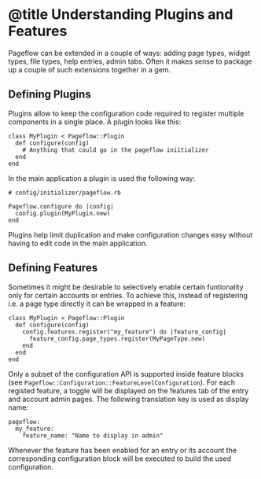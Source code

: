 # @title Understanding Plugins and Features

Pageflow can be extended in a couple of ways: adding page types,
widget types, file types, help entries, admin tabs. Often it makes
sense to package up a couple of such extensions together in a gem.

## Defining Plugins

Plugins allow to keep the configuration code required to register
multiple components in a single place. A plugin looks like this:

    class MyPlugin < Pageflow::Plugin
      def configure(config)
        # Anything that could go in the pageflow iniitializer
      end
    end

In the main application a plugin is used the following way:

    # config/initializer/pageflow.rb

    Pageflow.configure do |config|
      config.plugin(MyPlugin.new)
    end

Plugins help limit duplication and make configuration changes easy
without having to edit code in the main application.

## Defining Features

Sometimes it might be desirable to selectively enable certain
funtionality only for certain accounts or entries. To achieve this,
instead of registering i.e. a page type directly it can be wrapped in
a feature:

    class MyPlugin < Pageflow::Plugin
      def configure(config)
        config.features.register("my_feature") do |feature_config|
          feature_config.page_types.register(MyPageType.new)
        end
      end
    end

Only a subset of the configuration API is supported inside feature
blocks (see `Pageflow::Configuration::FeatureLevelConfiguration`). For
each registed feature, a toggle will be displayed on the features tab
of the entry and account admin pages. The following translation key
is used as display name:

    pageflow:
      my_feature:
        feature_name: "Name to display in admin"

Whenever the feature has been enabled for an entry or its account the
corresponding configuration block will be executed to build the used
configuration.
